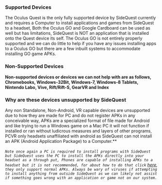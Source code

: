 ### Supported Devices

The Oculus Quest is the only fully supported device by SideQuest currently and requires a Computer to install applications and games from SideQuest to a headset, Both the Oculus GO and Google Cardboard can be used as well but has limitations, SideQuest is NOT an application that is installed onto the Quest device its self.
The Oculus GO is not entirely properly supported and we can do little to help if you have any issues installing apps to a Oculus GO but there are a few inbuilt systems to accommodate installing GO game APKs.

### Non-Supported Devices

**Non-supported devices or devices we can not help with are as follows, Chromebooks, Windows-32Bit, Windows-7, Windows-8 Tablets, Nintendo Labo, Vive, Rift/Rift-S, GearVR and Index**

### Why are these devices unsupported by SideQuest
Any non Standalone, Non-Android, VR capable devices are unsupported due to how they are made for PC and do not register APKs in any conceivable way, APKs are a specialized format of file made for Android and like trying to run a Windows game on a Mac PC it will not function if installed or ran without ludicrous measures and layers of other programs, PCVR only headsets unaffiliated with android as SideQuest can not install an APK (Android Application Package) to a Computer.**

###### `Note once again a PC is required to install programs with SideQuest but SideQuest uses the PC to install the APKs directly into your headset as a through put, Phones are capable of installing APKs to a headset but it is not recommended, for about how to do that click` [here](https://github.com/the-expanse/SideQuest/wiki/Installing-with-a-Mobile-Phone),` they only support normal APKs. Always be wary of viruses if attempting to install anything from outside SideQuest as we can likely not assist if something goes wrong with an application or game not on our system.`